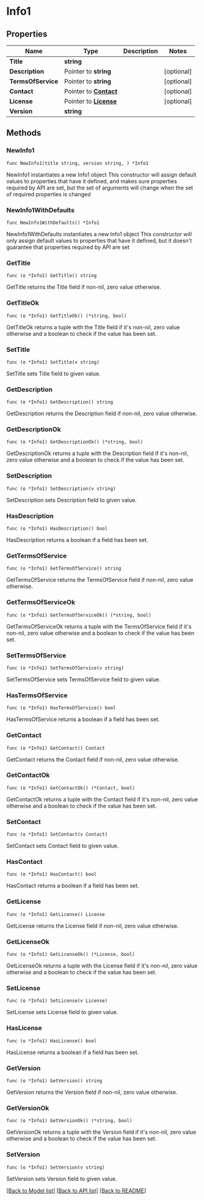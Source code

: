 # Info1

## Properties

Name | Type | Description | Notes
------------ | ------------- | ------------- | -------------
**Title** | **string** |  | 
**Description** | Pointer to **string** |  | [optional] 
**TermsOfService** | Pointer to **string** |  | [optional] 
**Contact** | Pointer to [**Contact**](Contact.md) |  | [optional] 
**License** | Pointer to [**License**](License.md) |  | [optional] 
**Version** | **string** |  | 

## Methods

### NewInfo1

`func NewInfo1(title string, version string, ) *Info1`

NewInfo1 instantiates a new Info1 object
This constructor will assign default values to properties that have it defined,
and makes sure properties required by API are set, but the set of arguments
will change when the set of required properties is changed

### NewInfo1WithDefaults

`func NewInfo1WithDefaults() *Info1`

NewInfo1WithDefaults instantiates a new Info1 object
This constructor will only assign default values to properties that have it defined,
but it doesn't guarantee that properties required by API are set

### GetTitle

`func (o *Info1) GetTitle() string`

GetTitle returns the Title field if non-nil, zero value otherwise.

### GetTitleOk

`func (o *Info1) GetTitleOk() (*string, bool)`

GetTitleOk returns a tuple with the Title field if it's non-nil, zero value otherwise
and a boolean to check if the value has been set.

### SetTitle

`func (o *Info1) SetTitle(v string)`

SetTitle sets Title field to given value.


### GetDescription

`func (o *Info1) GetDescription() string`

GetDescription returns the Description field if non-nil, zero value otherwise.

### GetDescriptionOk

`func (o *Info1) GetDescriptionOk() (*string, bool)`

GetDescriptionOk returns a tuple with the Description field if it's non-nil, zero value otherwise
and a boolean to check if the value has been set.

### SetDescription

`func (o *Info1) SetDescription(v string)`

SetDescription sets Description field to given value.

### HasDescription

`func (o *Info1) HasDescription() bool`

HasDescription returns a boolean if a field has been set.

### GetTermsOfService

`func (o *Info1) GetTermsOfService() string`

GetTermsOfService returns the TermsOfService field if non-nil, zero value otherwise.

### GetTermsOfServiceOk

`func (o *Info1) GetTermsOfServiceOk() (*string, bool)`

GetTermsOfServiceOk returns a tuple with the TermsOfService field if it's non-nil, zero value otherwise
and a boolean to check if the value has been set.

### SetTermsOfService

`func (o *Info1) SetTermsOfService(v string)`

SetTermsOfService sets TermsOfService field to given value.

### HasTermsOfService

`func (o *Info1) HasTermsOfService() bool`

HasTermsOfService returns a boolean if a field has been set.

### GetContact

`func (o *Info1) GetContact() Contact`

GetContact returns the Contact field if non-nil, zero value otherwise.

### GetContactOk

`func (o *Info1) GetContactOk() (*Contact, bool)`

GetContactOk returns a tuple with the Contact field if it's non-nil, zero value otherwise
and a boolean to check if the value has been set.

### SetContact

`func (o *Info1) SetContact(v Contact)`

SetContact sets Contact field to given value.

### HasContact

`func (o *Info1) HasContact() bool`

HasContact returns a boolean if a field has been set.

### GetLicense

`func (o *Info1) GetLicense() License`

GetLicense returns the License field if non-nil, zero value otherwise.

### GetLicenseOk

`func (o *Info1) GetLicenseOk() (*License, bool)`

GetLicenseOk returns a tuple with the License field if it's non-nil, zero value otherwise
and a boolean to check if the value has been set.

### SetLicense

`func (o *Info1) SetLicense(v License)`

SetLicense sets License field to given value.

### HasLicense

`func (o *Info1) HasLicense() bool`

HasLicense returns a boolean if a field has been set.

### GetVersion

`func (o *Info1) GetVersion() string`

GetVersion returns the Version field if non-nil, zero value otherwise.

### GetVersionOk

`func (o *Info1) GetVersionOk() (*string, bool)`

GetVersionOk returns a tuple with the Version field if it's non-nil, zero value otherwise
and a boolean to check if the value has been set.

### SetVersion

`func (o *Info1) SetVersion(v string)`

SetVersion sets Version field to given value.



[[Back to Model list]](../README.md#documentation-for-models) [[Back to API list]](../README.md#documentation-for-api-endpoints) [[Back to README]](../README.md)


